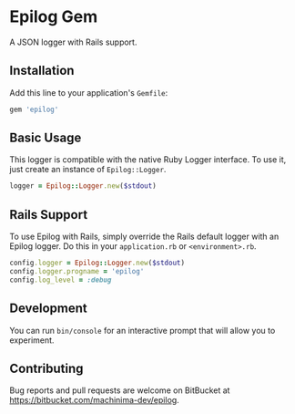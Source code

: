 # Epilog Gem

A JSON logger with Rails support.

## Installation

Add this line to your application's `Gemfile`:

```ruby
gem 'epilog'
```

## Basic Usage

This logger is compatible with the native Ruby Logger interface. To use it, just
create an instance of `Epilog::Logger`.

```ruby
logger = Epilog::Logger.new($stdout)
```

## Rails Support

To use Epilog with Rails, simply override the Rails default logger with an
Epilog logger. Do this in your `application.rb` or `<environment>.rb`.

```ruby
config.logger = Epilog::Logger.new($stdout)
config.logger.progname = 'epilog'
config.log_level = :debug
```

## Development

You can run `bin/console` for an interactive prompt that will allow you to
experiment.

## Contributing

Bug reports and pull requests are welcome on BitBucket at
https://bitbucket.com/machinima-dev/epilog.
